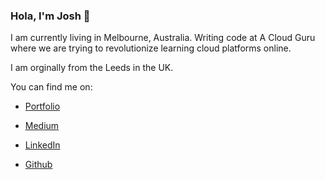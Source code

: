 ### Hola, I'm Josh 👋

I am currently living in Melbourne, Australia. Writing code at A Cloud Guru where we are trying to revolutionize learning cloud platforms online.

I am orginally from the Leeds in the UK.

You can find me on:

- [Portfolio](https://joshua-newman.com/)

- [Medium](https://medium.com/@joshuanewman1993)

- [LinkedIn](https://www.linkedin.com/in/joshua-newman-67988b109/)

- [Github](https://github.com/joshuanewman1993)
